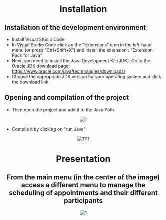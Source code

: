 <div align="center">
  
# Installation
  
</div>

## Installation of the development environment
  
 - Install Visual Studio Code 
 - In Visual Studio Code click on the "Extensions" icon in the left-hand menu (or press "Ctrl+Shift+X") and install the extension : "Extension Pack for Java"
 - Next, you need to install the Java Development Kit (JDK). Go to the Oracle JDK download page: https://www.oracle.com/java/technologies/downloads/ 
 - Choose the appropriate JDK version for your operating system and click the download link


## Opening and compilation of the project

 - Then open the project and add it to the Java Path

<div align="center">
  
![1](https://github.com/YassineProDev/Java_AppointmentBookManagement/assets/120946916/4cb681a7-8b16-422c-abc2-bb586cb68fe5)

</div>
  
 - Compile it by clicking on "run Java"

<div align="center">
  
![1111](https://github.com/YassineProDev/Java_AppointmentBookManagement/assets/120946916/4786b8dc-863e-4f80-8480-a81c99067c6c)
  
</div>

<div align="center">
  
# Presentation
  
## From the main menu (in the center of the image) access a different menu to manage the scheduling of appointments and their different participants
  
![1](https://github.com/YassineProDev/Java_AppointmentBookManagement/assets/120946916/1d8a41c9-14ec-49d2-b3e6-838b24445e8c)

</div>
